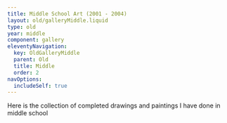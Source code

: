 ```yaml
---
title: Middle School Art (2001 - 2004)
layout: old/galleryMiddle.liquid
type: old
year: middle
component: gallery
eleventyNavigation:
  key: OldGalleryMiddle
  parent: Old
  title: Middle
  order: 2
navOptions:
  includeSelf: true
---
```


Here is the collection of completed drawings and paintings I have done in middle school
